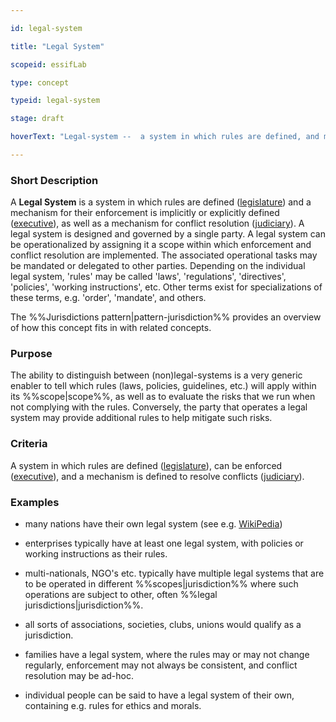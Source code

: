 ```yaml
---

id: legal-system

title: "Legal System"

scopeid: essifLab

type: concept

typeid: legal-system

stage: draft

hoverText: "Legal-system --  a system in which rules are defined, and mechanisms for their enforcement and conflict resolution are (implicitly or explicitly) specified."

---
```




### Short Description

A **Legal System** is a system in which rules are defined ([legislature](https://en.wikipedia.org/wiki/Legislature)) and a mechanism for their enforcement is implicitly or explicitly defined ([executive](https://en.wikipedia.org/wiki/Executive_(government))), as well as a mechanism for conflict resolution ([judiciary](https://en.wikipedia.org/wiki/Judiciary)). A legal system is designed and governed by a single party. A legal system can be operationalized by assigning it a scope within which enforcement and conflict resolution are implemented. The associated operational tasks may be mandated or delegated to other parties. Depending on the individual legal system, 'rules' may be called 'laws', 'regulations', 'directives', 'policies', 'working instructions', etc. Other terms exist for specializations of these terms, e.g. 'order', 'mandate', and others.



The %%Jurisdictions pattern|pattern-jurisdiction%% provides an overview of how this concept fits in with related concepts.



### Purpose

The ability to distinguish between (non)legal-systems is a very generic enabler to tell which rules (laws, policies, guidelines, etc.) will apply within its %%scope|scope%%, as well as to evaluate the risks that we run when not complying with the rules. Conversely, the party that operates a legal system may provide additional rules to help mitigate such risks.



### Criteria

A system in which rules are defined ([legislature](https://en.wikipedia.org/wiki/Legislature)), can be enforced ([executive](https://en.wikipedia.org/wiki/Executive_(government))), and a mechanism is defined to resolve conflicts ([judiciary](https://en.wikipedia.org/wiki/Judiciary)).



### Examples

- many nations have their own legal system (see e.g. [WikiPedia](https://en.wikipedia.org/wiki/List_of_national_legal_systems))

- enterprises typically have at least one legal system, with policies or working instructions as their rules.

- multi-nationals, NGO's etc. typically have multiple legal systems that are to be operated in different %%scopes|jurisdiction%% where such operations are subject to other, often %%legal jurisdictions|jurisdiction%%.

- all sorts of associations, societies, clubs, unions would qualify as a jurisdiction.

- families have a legal system, where the rules may or may not change regularly, enforcement may not always be consistent, and conflict resolution may be ad-hoc.

- individual people can be said to have a legal system of their own, containing e.g. rules for ethics and morals.
